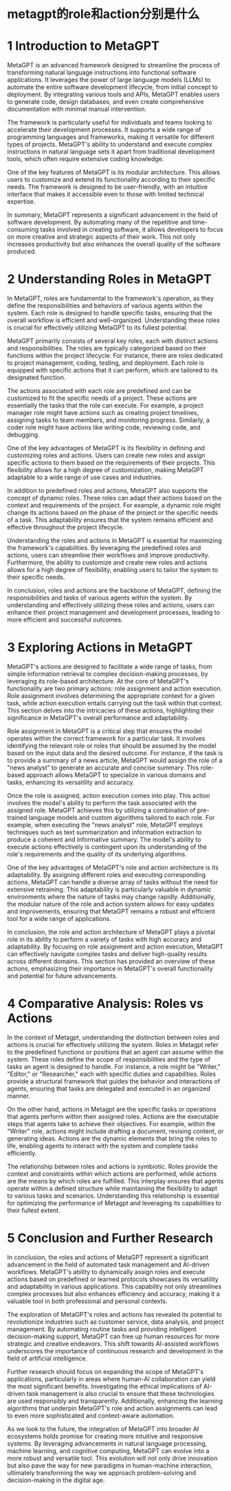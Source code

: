 # metagpt的role和action分别是什么

# 1 Introduction to MetaGPT

MetaGPT is an advanced framework designed to streamline the process of transforming natural language instructions into functional software applications. It leverages the power of large language models (LLMs) to automate the entire software development lifecycle, from initial concept to deployment. By integrating various tools and APIs, MetaGPT enables users to generate code, design databases, and even create comprehensive documentation with minimal manual intervention.

The framework is particularly useful for individuals and teams looking to accelerate their development processes. It supports a wide range of programming languages and frameworks, making it versatile for different types of projects. MetaGPT's ability to understand and execute complex instructions in natural language sets it apart from traditional development tools, which often require extensive coding knowledge.

One of the key features of MetaGPT is its modular architecture. This allows users to customize and extend its functionality according to their specific needs. The framework is designed to be user-friendly, with an intuitive interface that makes it accessible even to those with limited technical expertise.

In summary, MetaGPT represents a significant advancement in the field of software development. By automating many of the repetitive and time-consuming tasks involved in creating software, it allows developers to focus on more creative and strategic aspects of their work. This not only increases productivity but also enhances the overall quality of the software produced.

# 2 Understanding Roles in MetaGPT

In MetaGPT, roles are fundamental to the framework's operation, as they define the responsibilities and behaviors of various agents within the system. Each role is designed to handle specific tasks, ensuring that the overall workflow is efficient and well-organized. Understanding these roles is crucial for effectively utilizing MetaGPT to its fullest potential.

MetaGPT primarily consists of several key roles, each with distinct actions and responsibilities. The roles are typically categorized based on their functions within the project lifecycle. For instance, there are roles dedicated to project management, coding, testing, and deployment. Each role is equipped with specific actions that it can perform, which are tailored to its designated function.

The actions associated with each role are predefined and can be customized to fit the specific needs of a project. These actions are essentially the tasks that the role can execute. For example, a project manager role might have actions such as creating project timelines, assigning tasks to team members, and monitoring progress. Similarly, a coder role might have actions like writing code, reviewing code, and debugging.

One of the key advantages of MetaGPT is its flexibility in defining and customizing roles and actions. Users can create new roles and assign specific actions to them based on the requirements of their projects. This flexibility allows for a high degree of customization, making MetaGPT adaptable to a wide range of use cases and industries.

In addition to predefined roles and actions, MetaGPT also supports the concept of dynamic roles. These roles can adapt their actions based on the context and requirements of the project. For example, a dynamic role might change its actions based on the phase of the project or the specific needs of a task. This adaptability ensures that the system remains efficient and effective throughout the project lifecycle.

Understanding the roles and actions in MetaGPT is essential for maximizing the framework's capabilities. By leveraging the predefined roles and actions, users can streamline their workflows and improve productivity. Furthermore, the ability to customize and create new roles and actions allows for a high degree of flexibility, enabling users to tailor the system to their specific needs.

In conclusion, roles and actions are the backbone of MetaGPT, defining the responsibilities and tasks of various agents within the system. By understanding and effectively utilizing these roles and actions, users can enhance their project management and development processes, leading to more efficient and successful outcomes.

# 3 Exploring Actions in MetaGPT

MetaGPT's actions are designed to facilitate a wide range of tasks, from simple information retrieval to complex decision-making processes, by leveraging its role-based architecture. At the core of MetaGPT's functionality are two primary actions: role assignment and action execution. Role assignment involves determining the appropriate context for a given task, while action execution entails carrying out the task within that context. This section delves into the intricacies of these actions, highlighting their significance in MetaGPT's overall performance and adaptability. 

Role assignment in MetaGPT is a critical step that ensures the model operates within the correct framework for a particular task. It involves identifying the relevant role or roles that should be assumed by the model based on the input data and the desired outcome. For instance, if the task is to provide a summary of a news article, MetaGPT would assign the role of a "news analyst" to generate an accurate and concise summary. This role-based approach allows MetaGPT to specialize in various domains and tasks, enhancing its versatility and accuracy.

Once the role is assigned, action execution comes into play. This action involves the model's ability to perform the task associated with the assigned role. MetaGPT achieves this by utilizing a combination of pre-trained language models and custom algorithms tailored to each role. For example, when executing the "news analyst" role, MetaGPT employs techniques such as text summarization and information extraction to produce a coherent and informative summary. The model's ability to execute actions effectively is contingent upon its understanding of the role's requirements and the quality of its underlying algorithms.

One of the key advantages of MetaGPT's role and action architecture is its adaptability. By assigning different roles and executing corresponding actions, MetaGPT can handle a diverse array of tasks without the need for extensive retraining. This adaptability is particularly valuable in dynamic environments where the nature of tasks may change rapidly. Additionally, the modular nature of the role and action system allows for easy updates and improvements, ensuring that MetaGPT remains a robust and efficient tool for a wide range of applications.

In conclusion, the role and action architecture of MetaGPT plays a pivotal role in its ability to perform a variety of tasks with high accuracy and adaptability. By focusing on role assignment and action execution, MetaGPT can effectively navigate complex tasks and deliver high-quality results across different domains. This section has provided an overview of these actions, emphasizing their importance in MetaGPT's overall functionality and potential for future advancements.

# 4 Comparative Analysis: Roles vs Actions

In the context of Metagpt, understanding the distinction between roles and actions is crucial for effectively utilizing the system. Roles in Metagpt refer to the predefined functions or positions that an agent can assume within the system. These roles define the scope of responsibilities and the type of tasks an agent is designed to handle. For instance, a role might be "Writer," "Editor," or "Researcher," each with specific duties and capabilities. Roles provide a structural framework that guides the behavior and interactions of agents, ensuring that tasks are delegated and executed in an organized manner.

On the other hand, actions in Metagpt are the specific tasks or operations that agents perform within their assigned roles. Actions are the executable steps that agents take to achieve their objectives. For example, within the "Writer" role, actions might include drafting a document, revising content, or generating ideas. Actions are the dynamic elements that bring the roles to life, enabling agents to interact with the system and complete tasks efficiently.

The relationship between roles and actions is symbiotic. Roles provide the context and constraints within which actions are performed, while actions are the means by which roles are fulfilled. This interplay ensures that agents operate within a defined structure while maintaining the flexibility to adapt to various tasks and scenarios. Understanding this relationship is essential for optimizing the performance of Metagpt and leveraging its capabilities to their fullest extent.

# 5 Conclusion and Further Research

In conclusion, the roles and actions of MetaGPT represent a significant advancement in the field of automated task management and AI-driven workflows. MetaGPT's ability to dynamically assign roles and execute actions based on predefined or learned protocols showcases its versatility and adaptability in various applications. This capability not only streamlines complex processes but also enhances efficiency and accuracy, making it a valuable tool in both professional and personal contexts.

The exploration of MetaGPT's roles and actions has revealed its potential to revolutionize industries such as customer service, data analysis, and project management. By automating routine tasks and providing intelligent decision-making support, MetaGPT can free up human resources for more strategic and creative endeavors. This shift towards AI-assisted workflows underscores the importance of continuous research and development in the field of artificial intelligence.

Further research should focus on expanding the scope of MetaGPT's applications, particularly in areas where human-AI collaboration can yield the most significant benefits. Investigating the ethical implications of AI-driven task management is also crucial to ensure that these technologies are used responsibly and transparently. Additionally, enhancing the learning algorithms that underpin MetaGPT's role and action assignments can lead to even more sophisticated and context-aware automation.

As we look to the future, the integration of MetaGPT into broader AI ecosystems holds promise for creating more intuitive and responsive systems. By leveraging advancements in natural language processing, machine learning, and cognitive computing, MetaGPT can evolve into a more robust and versatile tool. This evolution will not only drive innovation but also pave the way for new paradigms in human-machine interaction, ultimately transforming the way we approach problem-solving and decision-making in the digital age.